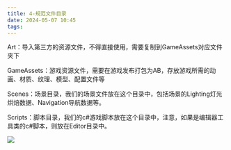 ```yaml
---
title: 4-规范文件目录
date: 2024-05-07 10:45
tags:
---
```

Art：导入第三方的资源文件，不得直接使用，需要复制到GameAssets对应文件夹下

GameAssets：游戏资源文件，需要在游戏发布打包为AB，存放游戏所需的动画、材质、纹理、模型、配置文件等

Scenes：场景目录，我们的场景文件放在这个目录中，包括场景的Lighting灯光烘焙数据、Navigation导航数据等。

 Scripts：脚本目录，我们的c#游戏脚本放在这个目录中，注意，如果是编辑器工具类的c#脚本，则放在Editor目录中。 

![](images/posts/Pasted%20image%2020240507104555.png)